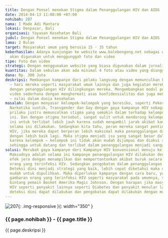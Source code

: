```yaml
---
title: Dengan Ponsel menekan Stigma dalam Penanggulangan HIV dan AIDS
date: 2014-04-13 11:08:00 +07:00
nohibah: 207
nama: I Made Adi Mantara
lokasi: Denpasar, Bali
organisasi: Yayasan Kesehatan Bali
judul: Dengan Ponsel menekan Stigma dalam Penanggulangan HIV dan AIDS
lama: 2 Bulan
target: Masyarakat umum yang berusia 15 - 35 tahun
keberhasilan: Adanya kunjungan ke website www.balebengong.net sebagai website yang
  akan digunakan untuk menggunggah foto dan video
tipe: Foto dan video
strategi: Dengan menggunakan website yang biasa digunakan dalam jurnalisme warga www.balebengong.net
kuantitas: Dalam sebulan akan ada minimal 4 foto atau video yang diunggah ke website
dana: Rp. 300 Juta
deskripsi: Membangun kampanye dari pelaku langsung dengan memunculkan kegiatan sehari
  – hari mereka seperti masyarakat umum lainnya dan juga kegiatan mereka yang berhubungan
  dengan penanggulangan HIV dilingkungan mereka. Mengembangkan modul pendidikan membuat
  video sederhana dengan menghormati asas konfidensialitas dan juga menghormati nilai
  – nilai dalam dunia kesehatan
masalah: Dengan menyasar kelompok-kelompok yang beresiko, seperti Pekerja Seks, Pengguna
  Narkotika suntik, Transgender dan Gay dengan gaya kampanye HIV sebagai penyakit
  prilaku justru memunculkan stigma yang semakin dalam terhadap kelompok-kelompok
  ini. Dan dengan stigma tersebut, sangat sulit untuk mendorong kelompok-kelompok
  ini untuk terlibat lebih jauh karena sudah mengambil jarak akibat kampanye yang
  selama ini dilakukan. Sedangkan kita tahu, peran mereka sangat penting dalam penanggulangan
  HIV, jika mereka dapat berperan lebih maksimal maka penanggulangan dapat berjalan
  dengan lebih baik lagi. Maka stigma menjadi isu yang sangat besar dalam penanggulangan,
  karena kelompok – kelompok ini tidak akan mudah dijumpai dan diakui secara baik
  sehingga untuk datang dan terlibat dalam penanggulangan menjadi sangat sulit.
solusi: Merubah gaya kampanye dari Kampanye HIV konvensional menuju ke Kampanye modern.
  Maksudnya adalah selama ini kampanye penanggulangan HIV dilakukan dengan memberikan
  efek jera dengan menampilkan dan mempertontonkan akibat buruk secara fisik dari
  orang yang terinfeksi HIV. Sedangkan pengobatan dalam penanggulangan HIV terus berkembang.
  Deteksi dini menjadi strategi yang baik, lebih cepat diketahui maka dapat lebih
  mudah untuk dipulihkan. Maka diperlukan kampanye dengan cara baru, yaitu memunculkan
  gambaran orang yang terinfeksi HIV seperti masyarakat pada umumnya, seperti mantan
  bintang pemain Basket Amerika Magic Johnson. Dengan harapan jika masyarakat memandang
  HIV seperti penyakit lainnya seperti Diabetes dan penyakit menular lainnya, maka
  deteksi dini dapat dilakukan dan pengobatan dapat dilakukan dengan mudah.
---
```


![207](/static/img/hibahcms/207.png){: .img-responsive }{: width="350" }

### {{ page.nohibah }} - {{ page.title }}

{{ page.deskripsi }}
